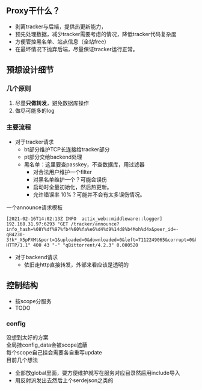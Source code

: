 ## Proxy干什么？
- 剥离tracker与后端，提供热更新能力，
- 预先处理数据，减少tracker需要考虑的情况，降低tracker代码复杂度
- 方便管控黑名单、站点信息（全站free）
- 在最坏情况下抛弃后端，尽量保证tracker运行正常。

## 预想设计细节
### 几个原则
1. 尽量**只做转发**，避免数据库操作
2. 做尽可能多的log

### 主要流程
- 对于tracker请求
    - bt部分维护TCP长连接给tracker部分
    - pt部分交给backend处理
    - 黑名单：这里要查passkey，不查数据库，用过滤器
        - 对合法用户维护一个filter
        - 对黑名单维护一个？可能会误伤
        - 启动时全量初始化，然后热更新。
        - 允许错误率 10%？可能并不会有太多误伤情况。

一个announce请求模板
```log
[2021-02-16T14:02:13Z INFO  actix_web::middleware::logger] 192.168.31.97:6293 "GET /tracker/announce?info_hash=%08Y%df%97%fb4%60%fa%e6%d4%d9%14d8%b4Moh%d4x&peer_id=-qB4230-3!k*_X5pFXMt&port=1&uploaded=0&downloaded=0&left=7112249065&corrupt=0&key=C22A8AAA&event=started&numwant=200&compact=1&no_peer_id=1&supportcrypto=1&redundant=0 HTTP/1.1" 400 43 "-" "qBittorrent/4.2.3" 0.000520
```

- 对于backend请求
    - 依旧走http直接转发，外部来看应该是透明的

## 控制结构  
- 按scope分服务
- TODO

### config  
没想到太好的方案  
全局挂config_data会被scope遮蔽  
每个scope自己挂会需要各自重写update   
目前几个想法  
- 全部放global里面，要方便维护就写在服务对应目录然后用include导入
- 用反射派发出去然后上个serdejson之类的
